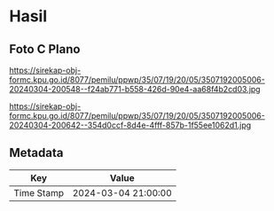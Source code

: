 # Hasil

## Foto C Plano

https://sirekap-obj-formc.kpu.go.id/8077/pemilu/ppwp/35/07/19/20/05/3507192005006-20240304-200548--f24ab771-b558-426d-90e4-aa68f4b2cd03.jpg

https://sirekap-obj-formc.kpu.go.id/8077/pemilu/ppwp/35/07/19/20/05/3507192005006-20240304-200642--354d0ccf-8d4e-4fff-857b-1f55ee1062d1.jpg


## Metadata

| Key        | Value               |
| ---------- | ------------------- |
| Time Stamp | 2024-03-04 21:00:00 |



